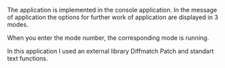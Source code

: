 The application is implemented in the console application. In the message of application the options for further work of application are displayed in 3 modes. 

When you enter the mode number, the corresponding mode is running.

In this application I used an external library Diffmatch Patch and standart text functions.
